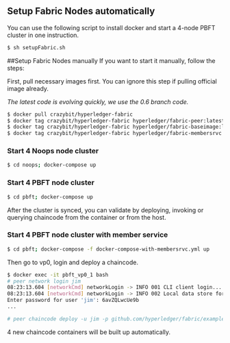 ## Setup Fabric Nodes automatically

You can use the following script to install docker and start a 4-node PBFT cluster in one instruction.

```sh
$ sh setupFabric.sh
```

##Setup Fabric Nodes manually
If you want to start it manually, follow the steps:

First, pull necessary images first. You can ignore this step if pulling official image already.

*The latest code is evolving quickly, we use the 0.6 branch code.*

```sh
$ docker pull crazybit/hyperledger-fabric
$ docker tag crazybit/hyperledger-fabric hyperledger/fabric-peer:latest
$ docker tag crazybit/hyperledger-fabric hyperledger/fabric-baseimage:latest
$ docker tag crazybit/hyperledger-fabric hyperledger/fabric-membersrvc:latest
```

### Start 4 Noops node cluster

```sh
$ cd noops; docker-compose up
```

### Start 4 PBFT node cluster

```sh
$ cd pbft; docker-compose up
```

After the cluster is synced, you can validate by deploying, invoking or querying chaincode from the container or from the host.


### Start 4 PBFT node cluster with member service

```sh
$ cd pbft; docker-compose -f docker-compose-with-membersrvc.yml up
```

Then go to vp0, login and deploy a chaincode.

```sh
$ docker exec -it pbft_vp0_1 bash
# peer network login jim
08:23:13.604 [networkCmd] networkLogin -> INFO 001 CLI client login...
08:23:13.604 [networkCmd] networkLogin -> INFO 002 Local data store for client loginToken: /var/hyperledger/production/client/
Enter password for user 'jim': 6avZQLwcUe9b
...

# peer chaincode deploy -u jim -p github.com/hyperledger/fabric/examples/chaincode/go/chaincode_example02 -c '{"Function":"init", "Args": ["a","100", "b", "200"]}'
```

4 new chaincode containers will be built up automatically.
